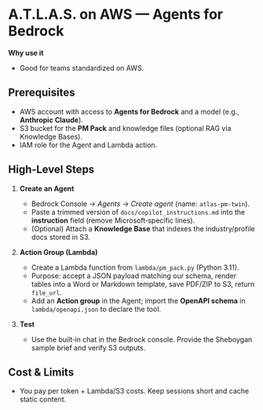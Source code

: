 # A.T.L.A.S. on AWS — Agents for Bedrock

**Why use it**
- Good for teams standardized on AWS.

## Prerequisites
- AWS account with access to **Agents for Bedrock** and a model (e.g., **Anthropic Claude**).
- S3 bucket for the **PM Pack** and knowledge files (optional RAG via Knowledge Bases).
- IAM role for the Agent and Lambda action.

## High‑Level Steps
1. **Create an Agent**
   - Bedrock Console → *Agents* → *Create agent* (name: `atlas-pm-twin`).
   - Paste a trimmed version of `docs/copilot_instructions.md` into the **instruction** field (remove Microsoft‑specific lines).
   - (Optional) Attach a **Knowledge Base** that indexes the industry/profile docs stored in S3.

2. **Action Group (Lambda)**
   - Create a Lambda function from `lambda/pm_pack.py` (Python 3.11).
   - Purpose: accept a JSON payload matching our schema, render tables into a Word or Markdown template, save PDF/ZIP to S3, return `file_url`.
   - Add an **Action group** in the Agent; import the **OpenAPI schema** in `lambda/openapi.json` to declare the tool.

3. **Test**
   - Use the built‑in chat in the Bedrock console. Provide the Sheboygan sample brief and verify S3 outputs.

## Cost & Limits
- You pay per token + Lambda/S3 costs. Keep sessions short and cache static content.

